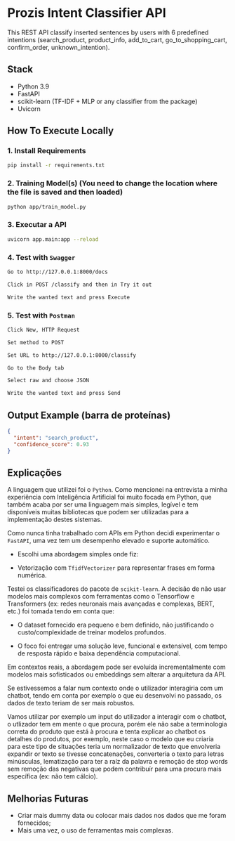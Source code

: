 # Prozis Intent Classifier API

This REST API classify inserted sentences by users with 6 predefined intentions (search_product, product_info, add_to_cart, go_to_shopping_cart, confirm_order, unknown_intention).

## Stack
- Python 3.9
- FastAPI
- scikit-learn (TF-IDF + MLP or any classifier from the package)
- Uvicorn

## How To Execute Locally

### 1. Install Requirements
```bash
pip install -r requirements.txt
```

### 2. Training Model(s) (You need to change the location where the file is saved and then loaded)
```bash
python app/train_model.py
```

### 3. Executar a API
```bash
uvicorn app.main:app --reload
```

### 4. Test with `Swagger`
```bash
Go to http://127.0.0.1:8000/docs

Click in POST /classify and then in Try it out

Write the wanted text and press Execute
```

### 5. Test with `Postman`
```bash
Click New, HTTP Request

Set method to POST

Set URL to http://127.0.0.1:8000/classify

Go to the Body tab

Select raw and choose JSON

Write the wanted text and press Send
```

## Output Example (barra de proteínas)
```json
{
  "intent": "search_product",
  "confidence_score": 0.93
}
```

## Explicações
A linguagem que utilizei foi o `Python`. Como mencionei na entrevista a minha experiência com Inteligência Artificial 
foi muito focada em Python, que também acaba por ser uma linguagem mais simples, legível e tem disponíveis muitas bibliotecas que
podem ser utilizadas para a implementação destes sistemas.

Como nunca tinha trabalhado com APIs em Python decidi experimentar o `FastAPI`, uma vez tem um desempenho elevado
e suporte automático.

- Escolhi uma abordagem simples onde fiz:

- Vetorização com `TfidfVectorizer` para representar frases em forma numérica.

Testei os classificadores do pacote de `scikit-learn`. A decisão de não usar modelos mais complexos com ferramentas como 
o Tensorflow e Transformers (ex: redes neuronais mais avançadas e complexas, BERT, etc.) foi tomada tendo em conta que:

- O dataset fornecido era pequeno e bem definido, não justificando o custo/complexidade de treinar modelos profundos.

- O foco foi entregar uma solução leve, funcional e extensível, com tempo de resposta rápido e baixa dependência computacional.

Em contextos reais, a abordagem pode ser evoluída incrementalmente com modelos mais sofisticados ou embeddings sem 
alterar a arquitetura da API.

Se estivessemos a falar num contexto onde o utilizador interagiria com um chatbot, tendo em conta por exemplo o que eu 
desenvolvi no passado, os dados de texto teriam de ser mais robustos.

Vamos utilizar por exemplo um input do utilizador a interagir com o chatbot,
o utlizador tem em mente o que procura, porém ele não sabe a terminologia correta do produto que está à procura e tenta
explicar ao chatbot os detalhes do produtos, por exemplo, neste caso o modelo que eu criaria para este tipo de situações
teria um normalizador de texto que envolveria expandir or texto se tivesse concatenações, converteria o texto para letras
minúsculas, lematização para ter a raíz da palavra e remoção de stop words sem remoção das negativas que podem contribuír
para uma procura mais específica (ex: não tem cálcio).




## Melhorias Futuras
- Criar mais dummy data ou colocar mais dados nos dados que me foram fornecidos;
- Mais uma vez, o uso de ferramentas mais complexas.
